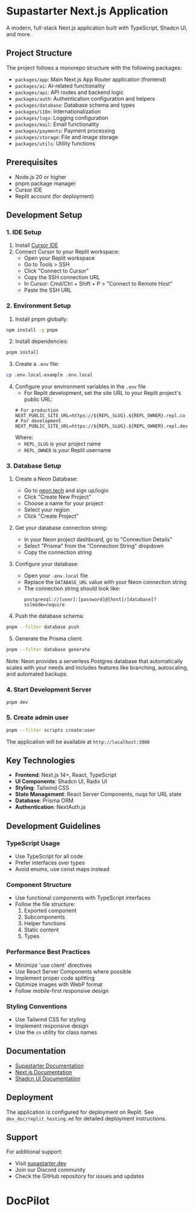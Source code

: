 # Supastarter Next.js Application

A modern, full-stack Next.js application built with TypeScript, Shadcn UI, and more.

## Project Structure

The project follows a monorepo structure with the following packages:

- `packages/app`: Main Next.js App Router application (frontend)
- `packages/ai`: AI-related functionality
- `packages/api`: API routes and backend logic
- `packages/auth`: Authentication configuration and helpers
- `packages/database`: Database schema and types
- `packages/i18n`: Internationalization
- `packages/logs`: Logging configuration
- `packages/mail`: Email functionality
- `packages/payments`: Payment processing
- `packages/storage`: File and image storage
- `packages/utils`: Utility functions

## Prerequisites

- Node.js 20 or higher
- pnpm package manager
- Cursor IDE
- Replit account (for deployment)

## Development Setup

### 1. IDE Setup

1. Install [Cursor IDE](https://cursor.sh)
2. Connect Cursor to your Replit workspace:
   - Open your Replit workspace
   - Go to Tools > SSH
   - Click "Connect to Cursor"
   - Copy the SSH connection URL
   - In Cursor: Cmd/Ctrl + Shift + P > "Connect to Remote Host"
   - Paste the SSH URL

### 2. Environment Setup

1. Install pnpm globally:
```bash
npm install -g pnpm
```

2. Install dependencies:
```bash
pnpm install
```

3. Create a `.env` file:
```bash
cp .env.local.example .env.local
```

4. Configure your environment variables in the `.env` file
   - For Replit development, set the site URL to your Replit project's public URL:
   ```env
   # For production
   NEXT_PUBLIC_SITE_URL=https://${REPL_SLUG}.${REPL_OWNER}.repl.co
   # For development
   NEXT_PUBLIC_SITE_URL=https://${REPL_SLUG}.${REPL_OWNER}.repl.dev
   ```
   Where:
   - `REPL_SLUG` is your project name
   - `REPL_OWNER` is your Replit username

### 3. Database Setup

1. Create a Neon Database:
   - Go to [neon.tech](https://neon.tech) and sign up/login
   - Click "Create New Project"
   - Choose a name for your project
   - Select your region
   - Click "Create Project"

2. Get your database connection string:
   - In your Neon project dashboard, go to "Connection Details"
   - Select "Prisma" from the "Connection String" dropdown
   - Copy the connection string

3. Configure your database:
   - Open your `.env.local` file
   - Replace the `DATABASE_URL` value with your Neon connection string
   - The connection string should look like:
     ```
     postgresql://[user]:[password]@[host]/[database]?sslmode=require
     ```

4. Push the database schema:
```bash
pnpm --filter database push
```

5. Generate the Prisma client:
```bash
pnpm --filter database generate
```

Note: Neon provides a serverless Postgres database that automatically scales with your needs and includes features like branching, autoscaling, and automated backups.

### 4. Start Development Server

```bash
pnpm dev
```

### 5. Create admin user

```bash
pnpm --filter scripts create:user
```

The application will be available at `http://localhost:3000`

## Key Technologies

- **Frontend**: Next.js 14+, React, TypeScript
- **UI Components**: Shadcn UI, Radix UI
- **Styling**: Tailwind CSS
- **State Management**: React Server Components, nuqs for URL state
- **Database**: Prisma ORM
- **Authentication**: NextAuth.js

## Development Guidelines

### TypeScript Usage
- Use TypeScript for all code
- Prefer interfaces over types
- Avoid enums, use const maps instead

### Component Structure
- Use functional components with TypeScript interfaces
- Follow the file structure:
  1. Exported component
  2. Subcomponents
  3. Helper functions
  4. Static content
  5. Types

### Performance Best Practices
- Minimize 'use client' directives
- Use React Server Components where possible
- Implement proper code splitting
- Optimize images with WebP format
- Follow mobile-first responsive design

### Styling Conventions
- Use Tailwind CSS for styling
- Implement responsive design
- Use the `cn` utility for class names

## Documentation

- [Supastarter Documentation](https://supastarter.dev/docs/nextjs)
- [Next.js Documentation](https://nextjs.org/docs)
- [Shadcn UI Documentation](https://ui.shadcn.com)

## Deployment

The application is configured for deployment on Replit. See `dev_doc/replit_hosting.md` for detailed deployment instructions.

## Support

For additional support:
- Visit [supastarter.dev](https://supastarter.dev)
- Join our Discord community
- Check the GitHub repository for issues and updates
# DocPilot
